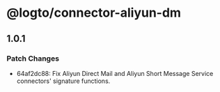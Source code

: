 # @logto/connector-aliyun-dm

## 1.0.1

### Patch Changes

- 64af2dc88: Fix Aliyun Direct Mail and Aliyun Short Message Service connectors' signature functions.
